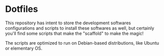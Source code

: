 # Dotfiles

This repository has intent to store the development softwares configurations    and scripts to install these softwares as well, but certainly you'll find some scripts that make the "scaffold" to make the magic!

The scripts are optimized to run on Debian-based distributions, like Ubuntu or elementary OS.

